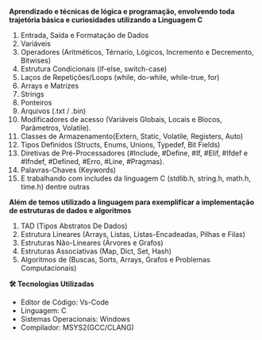 **Aprendizado e técnicas de lógica e programação, envolvendo toda trajetória básica e curiosidades utilizando a Linguagem C**
1. Entrada, Saída e Formatação de Dados
2. Variáveis
3. Operadores (Aritméticos, Térnario, Lógicos, Incremento e Decremento, Bitwises)
4. Estrutura Condicionais (if-else, switch-case)
5. Laços de Repetições/Loops (while, do-while, while-true, for)
6. Arrays e Matrizes
7. Strings
8. Ponteiros
9. Arquivos (.txt / .bin)
10. Modificadores de acesso (Variáveis Globais, Locais e Blocos, Parâmetros, Volatile).
11. Classes de Armazenamento(Extern, Static, Volatile, Registers, Auto)
12. Tipos Definidos (Structs, Enums, Unions, Typedef, Bit Fields)
13. Diretivas de Pré-Processadores (#Include, #Define, #If, #Elif, #Ifdef e #Ifndef, #Defined, #Erro, #Line, #Pragmas).
14. Palavras-Chaves (Keywords)
15. E trabalhando com includes da linguagem C (stdlib.h, string.h, math.h, time.h) dentre outras

**Além de temos utilizado a linguagem para exemplificar a implementação de estruturas de dados e algoritmos**
1. TAD (Tipos Abstratos De Dados)
2. Estrutura Lineares (Arrays, Listas, Listas-Encadeadas, Pilhas e Filas)
3. Estruturas Não-Lineares (Árvores e Grafos)
4. Estruturas Associativas (Map, Dict, Set, Hash)
5. Algoritmos de (Buscas, Sorts, Arrays, Grafos e Problemas Computacionais)

**🛠️ Tecnologias Utilizadas**
- Editor de Código: Vs-Code
- Linguagem: C
- Sistemas Operacionais: Windows
- Compilador: MSYS2(GCC/CLANG)
